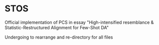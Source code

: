 # STOS
Official implementation of PCS in essay "High-intensified resemblance &amp; Statistic-Restructured Alignment for Few-Shot DA"

Undergoing to rearrange and re-directory for all files
